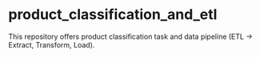 # product_classification_and_etl

This repository offers product classification task and data pipeline (ETL -> Extract, Transform, Load).
